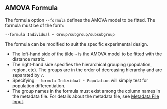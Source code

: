 ## AMOVA Formula 

The formula option `--formula` defines the AMOVA model to be fitted. The formula must be of the form:

```sh
--formula Individual ~ Group/subgroup/subsubgroup
```

The formula can be modified to suit the specific experimental design. 

- The left-hand side of the tilde `~` is the AMOVA model to be fitted with the distance matrix. 
- The right-hand side specifies the hierarchical grouping (population, region, etc). The groups are in the order of decreasing hierarchy and are separated by `/`.
- Specifying `--formula Individual ~ Population` will simply test for population differentiation.
- The group names in the formula must exist among the column names in the metadata file. For details about the metadata file, see [Metadata File Input](#metadata-file-input---metadata).
